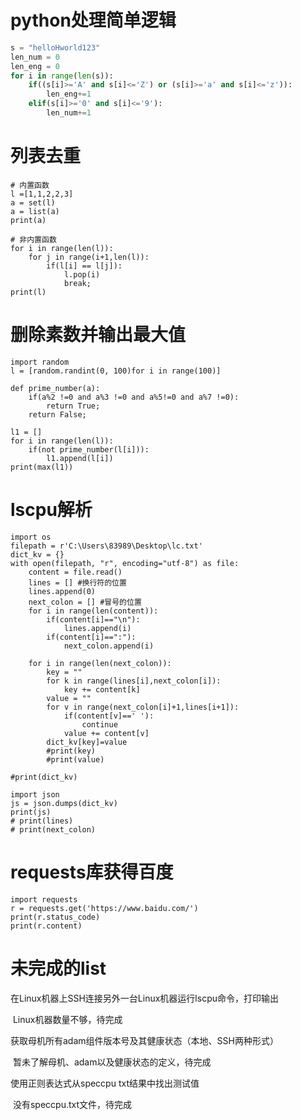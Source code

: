 # python处理简单逻辑

```py
s = "helloHworld123"
len_num = 0
len_eng = 0 
for i in range(len(s)):
    if((s[i]>='A' and s[i]<='Z') or (s[i]>='a' and s[i]<='z')):
        len_eng+=1
    elif(s[i]>='0' and s[i]<='9'):
        len_num+=1
```



# 列表去重

```
# 内置函数
l =[1,1,2,2,3]
a = set(l)
a = list(a)
print(a)

# 非内置函数
for i in range(len(l)):
    for j in range(i+1,len(l)):
        if(l[i] == l[j]):
            l.pop(i)
            break;
print(l)
```



# 删除素数并输出最大值

```
import random
l = [random.randint(0, 100)for i in range(100)]

def prime_number(a):
    if(a%2 !=0 and a%3 !=0 and a%5!=0 and a%7 !=0):
        return True;
    return False;

l1 = []
for i in range(len(l)):
    if(not prime_number(l[i])):
        l1.append(l[i])        
print(max(l1))
```



# lscpu解析

```
import os
filepath = r'C:\Users\83989\Desktop\lc.txt'
dict_kv = {}
with open(filepath, "r", encoding="utf-8") as file:
    content = file.read()
    lines = [] #换行符的位置
    lines.append(0)
    next_colon = [] #冒号的位置
    for i in range(len(content)):
        if(content[i]=="\n"):
            lines.append(i)
        if(content[i]==":"):
            next_colon.append(i)
            
    for i in range(len(next_colon)):
        key = ""
        for k in range(lines[i],next_colon[i]):
            key += content[k]
        value = ""
        for v in range(next_colon[i]+1,lines[i+1]):
            if(content[v]==' '):
                continue
            value += content[v]
        dict_kv[key]=value
        #print(key)
        #print(value)
        
#print(dict_kv)

import json
js = json.dumps(dict_kv)
print(js)
# print(lines)
# print(next_colon)
```



# requests库获得百度

```
import requests
r = requests.get('https://www.baidu.com/')
print(r.status_code)
print(r.content)
```



# 未完成的list

在Linux机器上SSH连接另外一台Linux机器运行lscpu命令，打印输出

​		Linux机器数量不够，待完成

获取母机所有adam组件版本号及其健康状态（本地、SSH两种形式）

​		暂未了解母机、adam以及健康状态的定义，待完成

使用正则表达式从speccpu txt结果中找出测试值

​		没有speccpu.txt文件，待完成
